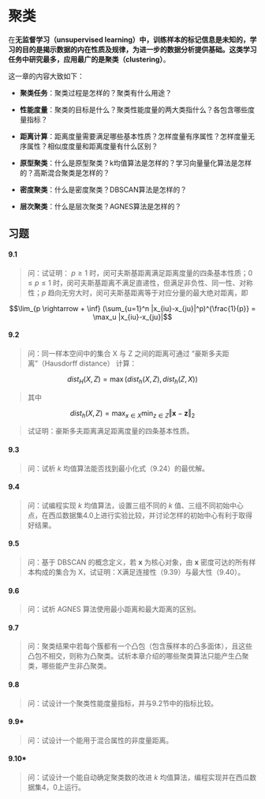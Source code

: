 # 聚类

在**无监督学习（unsupervised learning）**中，训练样本的标记信息是未知的，学习的目的是揭示数据的内在性质及规律，为进一步的数据分析提供基础。这类学习任务中研究最多，应用最广的是**聚类（clustering）**。

这一章的内容大致如下：

- **聚类任务**：聚类过程是怎样的？聚类有什么用途？

- **性能度量**：聚类的目标是什么？聚类性能度量的两大类指什么？各包含哪些度量指标？

- **距离计算**：距离度量需要满足哪些基本性质？怎样度量有序属性？怎样度量无序属性？相似度度量和距离度量有什么区别？

- **原型聚类**：什么是原型聚类？k均值算法是怎样的？学习向量量化算法是怎样的？高斯混合聚类是怎样的？

- **密度聚类**：什么是密度聚类？DBSCAN算法是怎样的？

- **层次聚类**：什么是层次聚类？AGNES算法是怎样的？

## 习题

#### 9.1

> 问：试证明： $p \geq 1$ 时，闵可夫斯基距离满足距离度量的四条基本性质；$0 \leq p \leq 1$ 时，闵可夫斯基距离不满足直递性，但满足非负性、同一性、对称性；$p$ 趋向无穷大时，闵可夫斯基距离等于对应分量的最大绝对距离，即

$$\lim_{p \rightarrow + \inf} (\sum_{u=1}^n |x_{iu}-x_{ju}|^p)^{\frac{1}{p}} = \max_u |x_{iu}-x_{ju}|$$



#### 9.2

> 问：同一样本空间中的集合 X 与 Z 之间的距离可通过 “豪斯多夫距离”（Hausdorff distance） 计算：

$$dist_H(X,Z) = \max (dist_h(X,Z),dist_h(Z,X))$$

> 其中

$$dist_h(X,Z) = \max_{x \in X} \min_{z \in Z} \Vert \mathbf{x} - \mathbf{z} \Vert_2$$

> 试证明：豪斯多夫距离满足距离度量的四条基本性质。

#### 9.3

> 问：试析 $k$ 均值算法能否找到最小化式（9.24）的最优解。



#### 9.4

> 问：试编程实现 $k$ 均值算法，设置三组不同的 $k$ 值、三组不同初始中心点，在西瓜数据集4.0上进行实验比较，并讨论怎样的初始中心有利于取得好结果。



#### 9.5

> 问：基于 DBSCAN 的概念定义，若 $\mathbf{x}$ 为核心对象，由 $\mathbf{x}$ 密度可达的所有样本构成的集合为 X，试证明：X满足连接性（9.39）与最大性（9.40）。



#### 9.6

> 问：试析 AGNES 算法使用最小距离和最大距离的区别。



#### 9.7

> 问：聚类结果中若每个簇都有一个凸包（包含蔟样本的凸多面体），且这些凸包不相交，则称为凸聚类。试析本章介绍的哪些聚类算法只能产生凸聚类，哪些能产生非凸聚类。



#### 9.8

> 问：试设计一个聚类性能度量指标，并与9.2节中的指标比较。



#### 9.9*

> 问：试设计一个能用于混合属性的非度量距离。



#### 9.10*

> 问：试设计一个能自动确定聚类数的改进 $k$ 均值算法，编程实现并在西瓜数据集4，0上运行。


